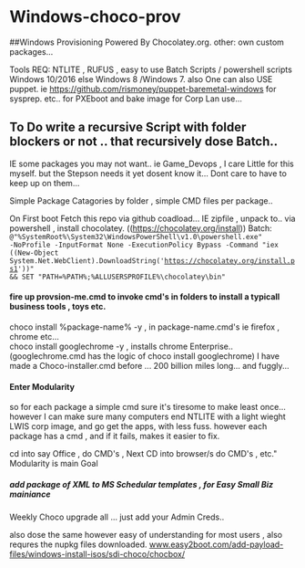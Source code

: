 # Windows-choco-prov
##Windows Provisioning Powered By Chocolatey.org.
other: own custom packages... 

Tools REQ:  NTLITE , RUFUS , easy to use Batch Scripts / powershell scripts Windows 10/2016 else Windows 8 /Windows 7.
 also One can also USE puppet. ie https://github.com/rismoney/puppet-baremetal-windows for sysprep. etc.. for PXEboot and bake image for Corp Lan use... 

## To Do write a recursive Script with folder blockers or not .. that recursively dose Batch.. 
IE some packages you may not want..  ie Game_Devops , I care Little for this myself.  but the Stepson needs it yet dosent know it... 
Dont care to have to keep up on them... 

Simple Package Catagories  by folder , simple CMD files per package..

On First boot Fetch this repo via github coadload... IE zipfile , unpack to.. via powershell , install chocolatey. 
((https://chocolatey.org/install))
Batch:
<code>@"%SystemRoot%\System32\WindowsPowerShell\v1.0\powershell.exe" -NoProfile -InputFormat None -ExecutionPolicy Bypass -Command "iex ((New-Object System.Net.WebClient).DownloadString('https://chocolatey.org/install.ps1'))" && SET "PATH=%PATH%;%ALLUSERSPROFILE%\chocolatey\bin" </code>

####  fire up provsion-me.cmd  to invoke cmd's in folders to install a typicall business tools , toys etc. 
choco install %package-name%  -y , in package-name.cmd's ie firefox , chrome etc...   
choco install googlechrome -y , installs chrome Enterprise..  
(googlechrome.cmd has the logic of choco install googlechrome) 
I have made a Choco-installer.cmd before ... 200 billion miles long... and fuggly...
#### Enter Modularity

so for each package a simple cmd sure it's tiresome to make least once... however I can make sure many computers end NTLITE with a light wieght LWIS corp image, and go get the apps, with less fuss. 
however each package has a cmd , and if it fails, makes it easier to fix. 

cd into say Office , do CMD's , Next CD into browser/s do CMD's , etc." Modularity is main Goal 


##### add package of XML to MS Schedular templates , for Easy Small Biz mainiance 
Weekly Choco upgrade all ... just add your Admin Creds.. 
 

  also dose the same however easy of understanding for most users , also requres the nupkg files downloaded. 
  www.easy2boot.com/add-payload-files/windows-install-isos/sdi-choco/chocbox/
  
